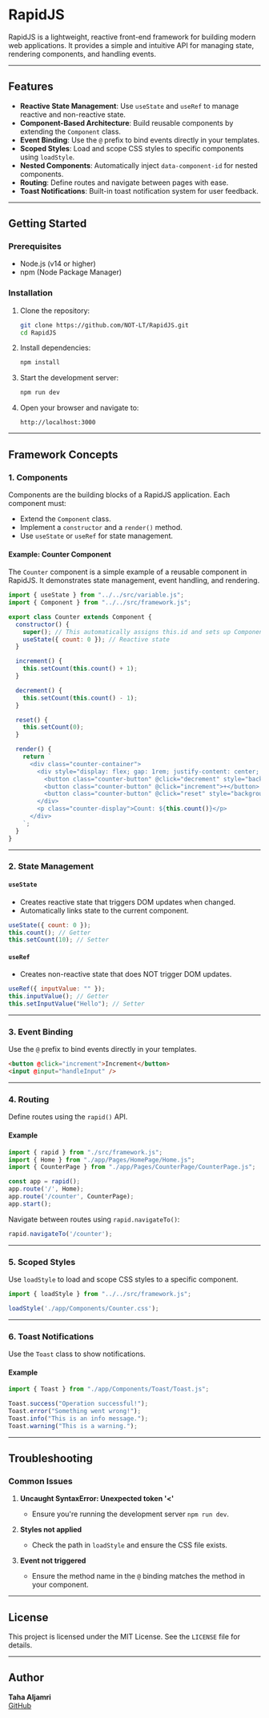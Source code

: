 # RapidJS

RapidJS is a lightweight, reactive front-end framework for building modern web applications. It provides a simple and intuitive API for managing state, rendering components, and handling events.

---

## Features

- **Reactive State Management**: Use `useState` and `useRef` to manage reactive and non-reactive state.
- **Component-Based Architecture**: Build reusable components by extending the `Component` class.
- **Event Binding**: Use the `@` prefix to bind events directly in your templates.
- **Scoped Styles**: Load and scope CSS styles to specific components using `loadStyle`.
- **Nested Components**: Automatically inject `data-component-id` for nested components.
- **Routing**: Define routes and navigate between pages with ease.
- **Toast Notifications**: Built-in toast notification system for user feedback.

---

## Getting Started

### Prerequisites

- Node.js (v14 or higher)
- npm (Node Package Manager)

### Installation

1. Clone the repository:
   ```bash
   git clone https://github.com/NOT-LT/RapidJS.git
   cd RapidJS
   ```

2. Install dependencies:
   ```bash
   npm install
   ```

3. Start the development server:
   ```bash
   npm run dev
   ```

4. Open your browser and navigate to:
   ```
   http://localhost:3000
   ```

---

## Framework Concepts

### 1. **Components**

Components are the building blocks of a RapidJS application. Each component must:

- Extend the `Component` class.
- Implement a `constructor` and a `render()` method.
- Use `useState` or `useRef` for state management.

#### Example: Counter Component

The `Counter` component is a simple example of a reusable component in RapidJS. It demonstrates state management, event handling, and rendering.

```javascript
import { useState } from "../../src/variable.js";
import { Component } from "../../src/framework.js";

export class Counter extends Component {
  constructor() {
    super(); // This automatically assigns this.id and sets up Component features
    useState({ count: 0 }); // Reactive state
  }

  increment() {
    this.setCount(this.count() + 1);
  }

  decrement() {
    this.setCount(this.count() - 1);
  }

  reset() {
    this.setCount(0);
  }

  render() {
    return `
      <div class="counter-container">
        <div style="display: flex; gap: 1rem; justify-content: center; margin-bottom: 1.5rem;">
          <button class="counter-button" @click="decrement" style="background: linear-gradient(135deg, #ef4444 0%, #dc2626 100%);">-</button>
          <button class="counter-button" @click="increment">+</button>
          <button class="counter-button" @click="reset" style="background: linear-gradient(135deg, #6b7280 0%, #4b5563 100%);">Reset</button>
        </div>
        <p class="counter-display">Count: ${this.count()}</p>
      </div>
    `;
  }
}
```

---

### 2. **State Management**

#### `useState`

- Creates reactive state that triggers DOM updates when changed.
- Automatically links state to the current component.

```javascript
useState({ count: 0 });
this.count(); // Getter
this.setCount(10); // Setter
```

#### `useRef`

- Creates non-reactive state that does NOT trigger DOM updates.

```javascript
useRef({ inputValue: "" });
this.inputValue(); // Getter
this.setInputValue("Hello"); // Setter
```

---

### 3. **Event Binding**

Use the `@` prefix to bind events directly in your templates.

```html
<button @click="increment">Increment</button>
<input @input="handleInput" />
```

---

### 4. **Routing**

Define routes using the `rapid()` API.

#### Example

```javascript
import { rapid } from "./src/framework.js";
import { Home } from "./app/Pages/HomePage/Home.js";
import { CounterPage } from "./app/Pages/CounterPage/CounterPage.js";

const app = rapid();
app.route('/', Home);
app.route('/counter', CounterPage);
app.start();
```

Navigate between routes using `rapid.navigateTo()`:

```javascript
rapid.navigateTo('/counter');
```

---

### 5. **Scoped Styles**

Use `loadStyle` to load and scope CSS styles to a specific component.

```javascript
import { loadStyle } from "../../src/framework.js";

loadStyle('./app/Components/Counter.css');
```

---

### 6. **Toast Notifications**

Use the `Toast` class to show notifications.

#### Example

```javascript
import { Toast } from "./app/Components/Toast/Toast.js";

Toast.success("Operation successful!");
Toast.error("Something went wrong!");
Toast.info("This is an info message.");
Toast.warning("This is a warning.");
```

---

## Troubleshooting

### Common Issues

1. **Uncaught SyntaxError: Unexpected token '<'**
   - Ensure you're running the development server `npm run dev`.

2. **Styles not applied**
   - Check the path in `loadStyle` and ensure the CSS file exists.

3. **Event not triggered**
   - Ensure the method name in the `@` binding matches the method in your component.

---

## License

This project is licensed under the MIT License. See the `LICENSE` file for details.

---

## Author

**Taha Aljamri**  
[GitHub](https://github.com/NOT-LT)